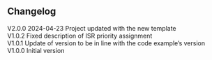 ## Changelog  
V2.0.0 2024-04-23 Project updated with the new template  
V1.0.2 Fixed description of ISR priority assignment  
V1.0.1 Update of version to be in line with the code example’s version  
V1.0.0 Initial version  
